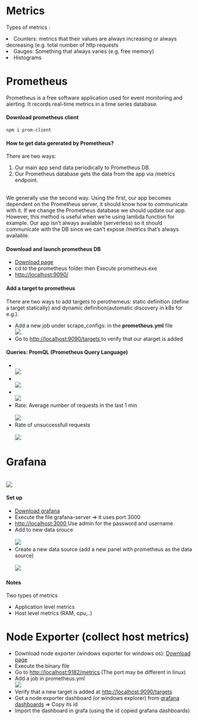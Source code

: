 # Metrics

Types of metrics :

<li>Counters: metrics that their values are always increasing or always decreasing (e.g. total number of http requests </li> 
<li>Gauges: Something that always varies (e.g. free memory)</li>
<li>Histograms</li>

# Prometheus

Prometheus is a free software application used for event monitoring and alerting. It records real-time metrics in a time series database.

#### Download prometheus client

`npm i prom-client` <br>

#### How to get data gererated by Prometheus? <br>

There are two ways:<br>

<ol>  
    <li>Our main app send data periodically to Prometheus DB.</li>
   <li>Our Prometheus database gets the data from the app via /metrics endpoint.</li>
</ol>
    <br>  
We generally use the second way.
Using the first, our app becomes dependent on the Prometheus server, it should know how to communicate with it. If we change the Prometheus database  we should update our app.
However, this method is useful when we’re using lambda function for example.
Our app isn’t always available (serverless) so it should communicate with the DB since we can’t expose /metrics that’s always available.

#### Download and launch prometheus DB

   <ul>
    <li><a href="https://prometheus.io/download/">Download page</a>  </li>
    <li>cd to the prometheus folder then Execute prometheus.exe</li>
    <li><a href="http://localhost:9090/">http://localhost:9090/</a>  </li>
    </ul>

#### Add a target to prometheus

There are two ways to add targets to perothemeus: static definition (define a target statically) and dynamic definition(automatic discovery in k8s for e.g.).

<ul>
    <li>Add a new job under scrape_configs: in the <b>prometheus.yml</b> file<br>
    <img   src="assets/imgs/add-target.PNG">
    </li>
    <li>Go to <a href="http://localhost:9090/targets"> http://localhost:9090/targets </a> to verify that our atarget is added</li>
</ul>

#### Queries: PromQL (Prometheus Query Language)

<ul>
    <li> <br>
   <img   src="assets/imgs/queries.PNG">
    </li>
    <li> <br>
   <img   src="assets/imgs/queries1.PNG">
    </li>
    <li> <br>
   <img   src="assets/imgs/queries2.PNG">
    </li>
    <li>Rate: Average number of requests in the last 1 min <br> <br>
   <img   src="assets/imgs/queries3.PNG">
    </li>
    </li>
    <li>Rate of unsuccessfull requests <br> <br>
   <img   src="assets/imgs/queries4.PNG">
    </li>

</ul>

# Grafana

<br>
 <img   src="assets/imgs/grafana.PNG">

#### Set up

<ul>
<li> <a href="https://grafana.com/get/?plcmt=top-nav&cta=downloads&tab=self-managed">Download grafana</a></li>
<li> Execute the file grafana-server => it uses port 3000</li>
<li> <a href="http://localhost:3000">http://localhost:3000 </a> Use admin for the password and username</li>
<li>  
Add to new data srouce <br>  <br>
 <img   src="assets/imgs/grafana1.PNG">
</li>
<li>  
Create a new data source (add a new panel with prometheus as the data source) <br>  <br>
 <img   src="assets/imgs/grafana2.PNG">
</li>

</ul>

#### Notes

Two types of metrics

<ul>
<li>Application level metrics </li>
<li>Host level  metrics (RAM, cpu,..) </li>
</ul>

# Node Exporter (collect host metrics)

<ul>

<li> Download node exporter (windows exporter for windows os):
<a href="https://github.com/prometheus-community/windows_exporter/releases"> Download page</a></li> 

<li> Execute the binary file</li>
<li> 
Go to <a href="http://localhost:9182/metrics"> http://localhost:9182/metrics</a>
(The port may be different in linux)
</li>
<li>
Add a job in prometheus.yml <br>
 <img   src="assets/imgs/node-explorer1.PNG">

   </li>
<li>Verify that a new target is added at  <a href="http://localhost:9090/targets">http://localhost:9090/targets</a></li>
<li>Get a node exporter dashboard (or windows explorer) from  
<a href="https://grafana.com/grafana/dashboards/14694-windows-exporter-dashboard/">grafana dashboards</a> => Copy its id
   
   </li>
<li>Import the dashboard in grafa (using the id copied grafana dashboards)  </li>
</ul>
